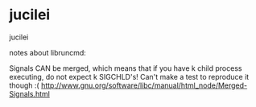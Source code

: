 # jucilei
jucilei

notes about libruncmd:

Signals CAN be merged, which means that if you have k child process executing, do not expect k SIGCHLD's! Can't make a test to reproduce it though :(
http://www.gnu.org/software/libc/manual/html_node/Merged-Signals.html
